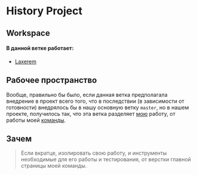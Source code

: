 # History Project

## Workspace

#### В данной ветке работает:  
* [Laxerem](https://github.com/Laxerem)

## Рабочее пространство

Вообще, правильно бы было, если данная ветка предполагала внедрение в проект всего того, что в последствии (в зависимости от готовности) внедрялось бы в нашу основную ветку ```master```, но в нашем проекте, получилось так, что эта ветка разделяет [мою](https://github.com/Laxerem) работу, от работы моей [команды](https://github.com/Laxerem/History_Project_V2).

## Зачем

>Если вкратце, изолировать свою работу, и инструменты необходимые для его работы и тестирования, от верстки главной страницы моей команды.